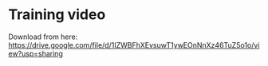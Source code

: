 # Training video

Download from here: https://drive.google.com/file/d/1IZWBFhXEvsuwT1ywEOnNnXz46TuZ5o1o/view?usp=sharing
